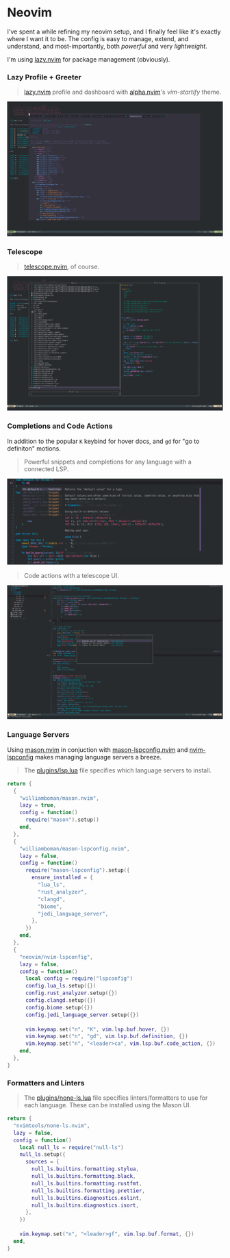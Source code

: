 # Neovim
I've spent a while refining my neovim setup, and I finally feel like it's exactly where I want it to be. The config is easy to manage, extend, and understand, and most-importantly, both *powerful* and very *lightweight*.

I'm using [lazy.nvim](https://github.com/folke/lazy.nvim) for package management (obviously).

### Lazy Profile + Greeter
> [lazy.nvim](https://github.com/folke/lazy.nvim) profile and dashboard with [alpha.nvim](https://github.com/goolord/alpha-nvim)'s *vim-startify* theme.

<img src="./doc/img/profile.png">


### Telescope

> [telescope.nvim](https://github.com/nvim-telescope/telescope.nvim), of course.

<img src="./doc/img/telescope.png">

### Completions and Code Actions

In addition to the popular `K` keybind for hover docs, and `gd` for "go to definiton" motions.

> Powerful snippets and completions for any language with a connected LSP.

<img src="./doc/img/completions.png">

> Code actions with a telescope UI.

<img src="./doc/img/code-actions.png">

### Language Servers
Using [mason.nvim](https://github.com/williamboman/mason.nvim) in conjuction with [mason-lspconfig.nvim](https://github.com/williamboman/mason-lspconfig.nvim) and [nvim-lspconfig](https://github.com/neovim/nvim-lspconfig) makes managing language servers a breeze.

> The [plugins/lsp.lua](https://github.com/phasewalk1/dotfiles/blob/master/nvim/lua/plugins/lsp.lua) file specifies which language servers to install.
```Lua
return {
  {
    "williamboman/mason.nvim",
    lazy = true,
    config = function()
      require("mason").setup()
    end,
  },
  {
    "williamboman/mason-lspconfig.nvim",
    lazy = false,
    config = function()
      require("mason-lspconfig").setup({
        ensure_installed = {
          "lua_ls",
          "rust_analyzer",
          "clangd",
          "biome",
          "jedi_language_server",
        },
      })
    end,
  },
  {
    "neovim/nvim-lspconfig",
    lazy = false,
    config = function()
      local config = require("lspconfig")
      config.lua_ls.setup({})
      config.rust_analyzer.setup({})
      config.clangd.setup({})
      config.biome.setup({})
      config.jedi_language_server.setup({})

      vim.keymap.set("n", "K", vim.lsp.buf.hover, {})
      vim.keymap.set("n", "gd", vim.lsp.buf.definition, {})
      vim.keymap.set("n", "<leader>ca", vim.lsp.buf.code_action, {})
    end,
  },
}
```

### Formatters and Linters
> The [plugins/none-ls.lua](https://github.com/phasewalk1/dotfiles/blob/master/nvim/lua/plugins/none-ls.lua) file specifies linters/formatters to use for each language. These can be installed using the Mason UI.
```Lua
return {
  "nvimtools/none-ls.nvim",
  lazy = false,
  config = function()
    local null_ls = require("null-ls")
    null_ls.setup({
      sources = {
        null_ls.builtins.formatting.stylua,
        null_ls.builtins.formatting.black,
        null_ls.builtins.formatting.rustfmt,
        null_ls.builtins.formatting.prettier,
        null_ls.builtins.diagnostics.eslint,
        null_ls.builtins.diagnostics.isort,
      },
    })

    vim.keymap.set("n", "<leader>gf", vim.lsp.buf.format, {})
  end,
}
```
